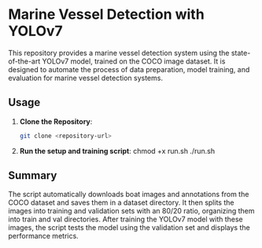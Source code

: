 # Marine Vessel Detection with YOLOv7

This repository provides a marine vessel detection system using the state-of-the-art YOLOv7 model, trained on the COCO image dataset. It is designed to automate the process of data preparation, model training, and evaluation for marine vessel detection systems.
## Usage

1. **Clone the Repository**:
   ```bash
   git clone <repository-url>

2. **Run the setup and training script**:
    chmod +x run.sh
    ./run.sh

## Summary
The script automatically downloads boat images and annotations from the COCO dataset and saves them in a dataset directory. It then splits the images into training and validation sets with an 80/20 ratio, organizing them into train and val directories. After training the YOLOv7 model with these images, the script tests the model using the validation set and displays the performance metrics.